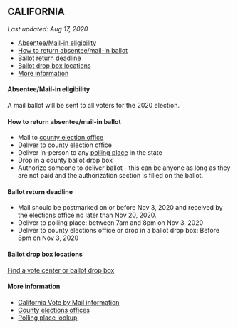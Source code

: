 ## CALIFORNIA

*Last updated: Aug 17, 2020*

* [Absentee/Mail-in eligibility](#absenteemail-in-eligibility)
* [How to return absentee/mail-in ballot](#how-to-return-absenteemail-in-ballot)
* [Ballot return deadline](#ballot-return-deadline)
* [Ballot drop box locations](#ballot-drop-box-locations)
* [More information](#more-information)


#### Absentee/Mail-in eligibility
A mail ballot will be sent to all voters for the 2020 election.

#### How to return absentee/mail-in ballot
* Mail to [county election office](https://www.sos.ca.gov/elections/voting-resources/county-elections-offices/)
* Deliver to county election office
* Deliver in-person to any [polling place](https://www.sos.ca.gov/elections/polling-place/) in the state
* Drop in a county ballot drop box
* Authorize someone to deliver ballot - this can be anyone as long as they are not
paid and the authorization section is filled on the ballot.


#### Ballot return deadline
* Mail should be postmarked on or before Nov 3, 2020 and received by the elections office no later than Nov 20, 2020.
* Deliver to polling place: between 7am and 8pm on Nov 3, 2020
* Deliver to county elections office or drop in a ballot drop box: Before 8pm on Nov 3, 2020

#### Ballot drop box locations
[Find a vote center or ballot drop box](https://www.sos.ca.gov/elections/voters-choice-act/vca-voting-locations/)

#### More information
* [California Vote by Mail information](https://www.sos.ca.gov/elections/voter-registration/vote-mail/vbm-nov2020-general-election/#vote-by-mail)
* [County elections offices](https://www.sos.ca.gov/elections/voting-resources/county-elections-offices/)
* [Polling place lookup](https://www.sos.ca.gov/elections/polling-place/)

